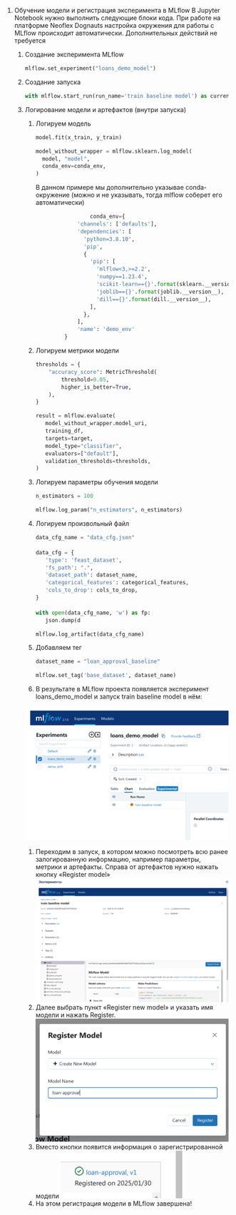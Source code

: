 1. Обучение модели и регистрация эксперимента в MLflow
В Jupyter Notebook нужно выполнить следующие блоки кода. При работе на платформе Neoflex Dognauts настройка окружения для работы с MLflow происходит автоматически. Дополнительных действий не требуется

   1. Создание эксперимента MLflow
      ```python
      mlflow.set_experiment("loans_demo_model")
      ```

   1. Создание запуска
      ```python
      with mlflow.start_run(run_name='train baseline model') as current_run:
      ```
   1. Логирование модели и артефактов (внутри запуска)
      1.  Логируем модель
          ```python
          model.fit(x_train, y_train)
          ```
          ```python
          model_without_wrapper = mlflow.sklearn.log_model(
            model, "model",  
            conda_env=conda_env,
          )
          ```
          В данном примере мы дополнительно указывае conda-окружение (можно и не указывать, тогда mlflow  соберет его автоматически)
          ```python
                           conda_env={
                       'channels': ['defaults'],
                       'dependencies': [
                         'python=3.8.10',
                         'pip',
                         {
                           'pip': [
                             'mlflow<3,>=2.2',
                             'numpy==1.23.4',
                             'scikit-learn=={}'.format(sklearn.__version__),
                             'joblib=={}'.format(joblib.__version__),
                             'dill=={}'.format(dill.__version__),
                           ],
                         },
                       ],
                       'name': 'demo_env'
                   }
          ```
        
      1. Логируем метрики модели
         ```python
         thresholds = {
             "accuracy_score": MetricThreshold(
                 threshold=0.05,
                 higher_is_better=True,
             ),
         }
         ```

         ```python
         result = mlflow.evaluate(
            model_without_wrapper.model_uri,
            training_df,
            targets=target,
            model_type="classifier",
            evaluators=["default"],
            validation_thresholds=thresholds,
         )
         ```
      1. Логируем параметры обучения модели
         ```python
         n_estimators = 100
         ```
         ```python
         mlflow.log_param("n_estimators", n_estimators)
         ```
      1. Логируем произвольный файл
         ```python
         data_cfg_name = "data_cfg.json"
        
         data_cfg = {
            'type': 'feast_dataset',
            'fs_path': ".",
            'dataset_path': dataset_name,
            'categorical_features': categorical_features,
            'cols_to_drop': cols_to_drop,
         }
        
         with open(data_cfg_name, 'w') as fp:
            json.dump(d
         ```
         ```python
         mlflow.log_artifact(data_cfg_name)
         ```
      1. Добавляем тег
         ```python
         dataset_name = "loan_approval_baseline"
         ```
         ```python
         mlflow.set_tag('base_dataset', dataset_name)
         ```
      1. В результате в MLflow проекта появляется эксперимент loans_demo_model и запуск train baseline model в нём:
      
      ![mlflow 1](img/1.png)
      1. Переходим в запуск, в котором можно посмотреть всю ранее залогированную информацию, например параметры, метрики и артефакты. Справа от артефактов нужно нажать кнопку «Register model»
      ![mlflow 2](img/2.png)
      1. Далее выбрать пункт «Register new model» и указать имя модели и нажать Register.
      ![mlflow 3](img/3.png)
      1. Вместо кнопки появится информация о зарегистрированной модели
      ![mlflow 4](img/4.png)
      1. На этом регистрация модели в MLflow завершена!